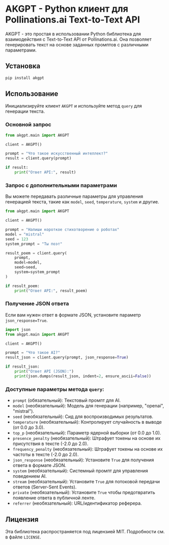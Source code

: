 # AKGPT - Python клиент для Pollinations.ai Text-to-Text API

AKGPT - это простая в использовании Python библиотека для взаимодействия с Text-to-Text API от Pollinations.ai. Она позволяет генерировать текст на основе заданных промптов с различными параметрами.

## Установка

```bash
pip install akgpt
```

## Использование

Инициализируйте клиент `AKGPT` и используйте метод `query` для генерации текста.

### Основной запрос

```python
from akgpt.main import AKGPT

client = AKGPT()

prompt = "Что такое искусственный интеллект?"
result = client.query(prompt)

if result:
    print("Ответ API:", result)
```

### Запрос с дополнительными параметрами

Вы можете передавать различные параметры для управления генерацией текста, такие как `model`, `seed`, `temperature`, `system` и другие.

```python
from akgpt.main import AKGPT

client = AKGPT()

prompt = "Напиши короткое стихотворение о роботах"
model = "mistral"
seed = 123
system_prompt = "Ты поэт"

result_poem = client.query(
    prompt,
    model=model,
    seed=seed,
    system=system_prompt
)

if result_poem:
    print("Ответ API:", result_poem)
```

### Получение JSON ответа

Если вам нужен ответ в формате JSON, установите параметр `json_response=True`.

```python
import json
from akgpt.main import AKGPT

client = AKGPT()

prompt = "Что такое AI?"
result_json = client.query(prompt, json_response=True)

if result_json:
    print("Ответ API (JSON):")
    print(json.dumps(result_json, indent=2, ensure_ascii=False))
```

### Доступные параметры метода `query`:

- `prompt` (обязательный): Текстовый промпт для AI.
- `model` (необязательный): Модель для генерации (например, "openai", "mistral").
- `seed` (необязательный): Сид для воспроизводимых результатов.
- `temperature` (необязательный): Контролирует случайность в выводе (от 0.0 до 3.0).
- `top_p` (необязательный): Параметр ядерной выборки (от 0.0 до 1.0).
- `presence_penalty` (необязательный): Штрафует токены на основе их присутствия в тексте (-2.0 до 2.0).
- `frequency_penalty` (необязательный): Штрафует токены на основе их частоты в тексте (-2.0 до 2.0).
- `json_response` (необязательный): Установите `True` для получения ответа в формате JSON.
- `system` (необязательный): Системный промпт для управления поведением AI.
- `stream` (необязательный): Установите `True` для потоковой передачи ответов (Server-Sent Events).
- `private` (необязательный): Установите `True` чтобы предотвратить появление ответа в публичной ленте.
- `referrer` (необязательный): URL/идентификатор реферера.

## Лицензия

Эта библиотека распространяется под лицензией MIT. Подробности см. в файле `LICENSE`.